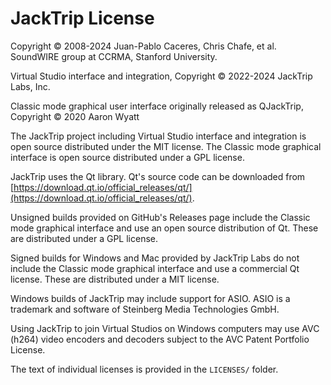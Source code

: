 # JackTrip License

Copyright © 2008-2024 Juan-Pablo Caceres, Chris Chafe, et al.
SoundWIRE group at CCRMA, Stanford University.

Virtual Studio interface and integration,
Copyright © 2022-2024 JackTrip Labs, Inc.

Classic mode graphical user interface originally released as QJackTrip,
Copyright © 2020 Aaron Wyatt

The JackTrip project including Virtual Studio interface and integration
is open source distributed under the MIT license. The Classic mode
graphical interface is open source distributed under a GPL license.

JackTrip uses the Qt library. Qt's source code can be downloaded from
[https://download.qt.io/official_releases/qt/](https://download.qt.io/official_releases/qt/).

Unsigned builds provided on GitHub's Releases page include the Classic
mode graphical interface and use an open source distribution of Qt.
These are distributed under a GPL license.

Signed builds for Windows and Mac provided by JackTrip Labs do not
include the Classic mode graphical interface and use a commercial
Qt license. These are distributed under a MIT license.

Windows builds of JackTrip may include support for ASIO.
ASIO is a trademark and software of Steinberg Media Technologies GmbH.

Using JackTrip to join Virtual Studios on Windows computers may use AVC (h264)
video encoders and decoders subject to the AVC Patent Portfolio License.

The text of individual licenses is provided in the `LICENSES/` folder.


